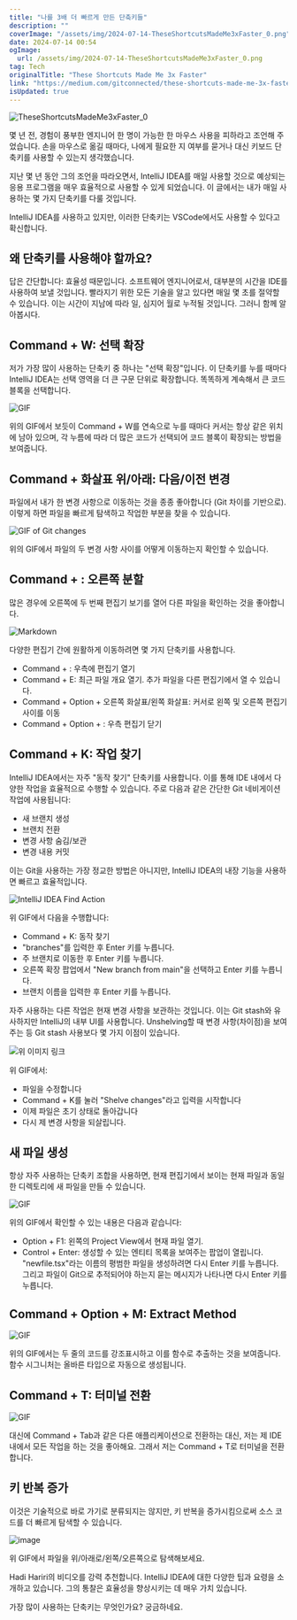 ```yaml
---
title: "나를 3배 더 빠르게 만든 단축키들"
description: ""
coverImage: "/assets/img/2024-07-14-TheseShortcutsMadeMe3xFaster_0.png"
date: 2024-07-14 00:54
ogImage: 
  url: /assets/img/2024-07-14-TheseShortcutsMadeMe3xFaster_0.png
tag: Tech
originalTitle: "These Shortcuts Made Me 3x Faster"
link: "https://medium.com/gitconnected/these-shortcuts-made-me-3x-faster-8a5cb3f260e3"
isUpdated: true
---
```





![TheseShortcutsMadeMe3xFaster_0](/assets/img/2024-07-14-TheseShortcutsMadeMe3xFaster_0.png)

몇 년 전, 경험이 풍부한 엔지니어 한 명이 가능한 한 마우스 사용을 피하라고 조언해 주었습니다. 손을 마우스로 옮길 때마다, 나에게 필요한 지 여부를 묻거나 대신 키보드 단축키를 사용할 수 있는지 생각했습니다.

지난 몇 년 동안 그의 조언을 따라오면서, IntelliJ IDEA를 매일 사용할 것으로 예상되는 응용 프로그램을 매우 효율적으로 사용할 수 있게 되었습니다. 이 글에서는 내가 매일 사용하는 몇 가지 단축키를 다룰 것입니다.

IntelliJ IDEA를 사용하고 있지만, 이러한 단축키는 VSCode에서도 사용할 수 있다고 확신합니다.

<div class="content-ad"></div>

## 왜 단축키를 사용해야 할까요?

답은 간단합니다: 효율성 때문입니다. 소프트웨어 엔지니어로서, 대부분의 시간을 IDE를 사용하여 보낼 것입니다. 빨라지기 위한 모든 기술을 알고 있다면 매일 몇 초를 절약할 수 있습니다. 이는 시간이 지남에 따라 일, 심지어 월로 누적될 것입니다. 그러니 함께 알아봅시다.

## Command + W: 선택 확장

저가 가장 많이 사용하는 단축키 중 하나는 "선택 확장"입니다. 이 단축키를 누를 때마다 IntelliJ IDEA는 선택 영역을 더 큰 구문 단위로 확장합니다. 똑똑하게 계속해서 큰 코드 블록을 선택합니다.

<div class="content-ad"></div>

![GIF](https://miro.medium.com/v2/resize:fit:1400/1*nDN1DwG4dKa7eg_P8FlHyg.gif)

위의 GIF에서 보듯이 Command + W를 연속으로 누를 때마다 커서는 항상 같은 위치에 남아 있으며, 각 누름에 따라 더 많은 코드가 선택되어 코드 블록이 확장되는 방법을 보여줍니다.

## Command + 화살표 위/아래: 다음/이전 변경

파일에서 내가 한 변경 사항으로 이동하는 것을 종종 좋아합니다 (Git 차이를 기반으로). 이렇게 하면 파일을 빠르게 탐색하고 작업한 부분을 찾을 수 있습니다.

<div class="content-ad"></div>

![GIF of Git changes](https://miro.medium.com/v2/resize:fit:1400/1*Nz4nBOQTaHLUA5exGGlTBw.gif)

위의 GIF에서 파일의 두 변경 사항 사이를 어떻게 이동하는지 확인할 수 있습니다.

## Command + \: 오른쪽 분할

많은 경우에 오른쪽에 두 번째 편집기 보기를 열어 다른 파일을 확인하는 것을 좋아합니다.

<div class="content-ad"></div>

![Markdown](https://miro.medium.com/v2/resize:fit:1400/1*OsR4XIroz33I-0jXgcxwuA.gif)

다양한 편집기 간에 원활하게 이동하려면 몇 가지 단축키를 사용합니다.

- Command + \: 우측에 편집기 열기
- Command + E: 최근 파일 개요 열기. 추가 파일을 다른 편집기에서 열 수 있습니다.
- Command + Option + 오른쪽 화살표/왼쪽 화살표: 커서로 왼쪽 및 오른쪽 편집기 사이를 이동
- Command + Option + \: 우측 편집기 닫기

## Command + K: 작업 찾기

<div class="content-ad"></div>

IntelliJ IDEA에서는 자주 "동작 찾기" 단축키를 사용합니다. 이를 통해 IDE 내에서 다양한 작업을 효율적으로 수행할 수 있습니다. 주로 다음과 같은 간단한 Git 네비게이션 작업에 사용됩니다:

- 새 브랜치 생성
- 브랜치 전환
- 변경 사항 숨김/보관
- 변경 내용 커밋

이는 Git을 사용하는 가장 정교한 방법은 아니지만, IntelliJ IDEA의 내장 기능을 사용하면 빠르고 효율적입니다.

![IntelliJ IDEA Find Action](https://miro.medium.com/v2/resize:fit:1400/1*Jc8x-u4J23IzS8MRHKZd2A.gif)

<div class="content-ad"></div>

위 GIF에서 다음을 수행합니다:

- Command + K: 동작 찾기
- "branches"를 입력한 후 Enter 키를 누릅니다.
- 주 브랜치로 이동한 후 Enter 키를 누릅니다.
- 오른쪽 확장 팝업에서 "New branch from main"을 선택하고 Enter 키를 누릅니다.
- 브랜치 이름을 입력한 후 Enter 키를 누릅니다.

자주 사용하는 다른 작업은 현재 변경 사항을 보관하는 것입니다. 이는 Git stash와 유사하지만 IntelliJ의 내부 UI를 사용합니다. Unshelving할 때 변경 사항(차이점)을 보여주는 등 Git stash 사용보다 몇 가지 이점이 있습니다.

![위 이미지 링크](https://miro.medium.com/v2/resize:fit:1400/1*xYk9_S3uY2U9jF80ChSffg.gif)

<div class="content-ad"></div>

위 GIF에서:

- 파일을 수정합니다
- Command + K를 눌러 "Shelve changes"라고 입력을 시작합니다
- 이제 파일은 초기 상태로 돌아갑니다
- 다시 제 변경 사항을 되살립니다.

## 새 파일 생성

항상 자주 사용하는 단축키 조합을 사용하면, 현재 편집기에서 보이는 현재 파일과 동일한 디렉토리에 새 파일을 만들 수 있습니다.

<div class="content-ad"></div>

![GIF](https://miro.medium.com/v2/resize:fit:1400/1*_UoXjHJrO1l9L6xM0YAKhg.gif)

위의 GIF에서 확인할 수 있는 내용은 다음과 같습니다:

- Option + F1: 왼쪽의 Project View에서 현재 파일 열기.
- Control + Enter: 생성할 수 있는 엔티티 목록을 보여주는 팝업이 열립니다. "newfile.tsx"라는 이름의 평범한 파일을 생성하려면 다시 Enter 키를 누릅니다. 그리고 파일이 Git으로 추적되어야 하는지 묻는 메시지가 나타나면 다시 Enter 키를 누릅니다.

## Command + Option + M: Extract Method

<div class="content-ad"></div>

![GIF](https://miro.medium.com/v2/resize:fit:1400/1*-wNWZwXm4VPfUxrK7sb90A.gif)

위의 GIF에서는 두 줄의 코드를 강조표시하고 이를 함수로 추출하는 것을 보여줍니다. 함수 시그니처는 올바른 타입으로 자동으로 생성됩니다.

## Command + T: 터미널 전환

![GIF](https://miro.medium.com/v2/resize:fit:1400/1*2loMJk_0EAKfukvvqIeMfg.gif)

<div class="content-ad"></div>

대신에 Command + Tab과 같은 다른 애플리케이션으로 전환하는 대신, 저는 제 IDE 내에서 모든 작업을 하는 것을 좋아해요. 그래서 저는 Command + T로 터미널을 전환합니다.

## 키 반복 증가

이것은 기술적으로 바로 가기로 분류되지는 않지만, 키 반복을 증가시킴으로써 소스 코드를 더 빠르게 탐색할 수 있습니다.

![image](https://miro.medium.com/v2/resize:fit:1400/1*ugouz46B-gJ1MQBLhaQAAQ.gif)

<div class="content-ad"></div>

위 GIF에서 파일을 위/아래로/왼쪽/오른쪽으로 탐색해보세요.

Hadi Hariri의 비디오를 강력 추천합니다. IntelliJ IDEA에 대한 다양한 팁과 요령을 소개하고 있습니다. 그의 통찰은 효율성을 향상시키는 데 매우 가치 있습니다.

가장 많이 사용하는 단축키는 무엇인가요? 궁금하네요.